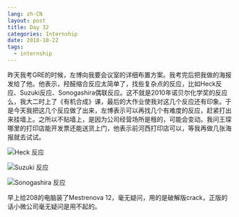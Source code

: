 ```yaml
---
lang: zh-CN
layout: post
title: Day 32
categories: Internship
date: 2018-10-22
tags:
  - internship
---
```


昨天我考GRE的时候，左博向我要会议室的详细布置方案。我考完后把我做的海报发给了他。他表示，羟醛缩合反应太简单了，找些复杂点的反应，比如Heck反应、Suzuki反应、Sonogashira偶联反应。这不就是2010年诺贝尔化学奖的反应么，我大二时上了《有机合成》课，最后的大作业使我对这几个反应还有印象。于是今天我把这几个反应做了出来，左博表示可以再找几个有难度的反应，赶紧打出来挂墙上。之所以不贴墙上，是因为公司经营场所是租的，可能会变动。我问王琛哪里的打印店能开发票还能送货上门，他表示前河西打印店可以，等我再做几张海报就去试试。

![Heck 反应](https://images.weserv.nl/?url=drive.google.com/uc?id=18kz95wzbsaOGWu209O0OsNRfEIk8JZK2)

![Suzuki 反应](https://images.weserv.nl/?url=drive.google.com/uc?id=1NOQLKiI2Je9EUdAb6RMCViRlqd50CbMg)

![Sonogashira 反应](https://images.weserv.nl/?url=drive.google.com/uc?id=1e3daAZndCuY8Gf7KFyWgcK0p_3a6ci_u)

早上给208的电脑装了Mestrenova 12，毫无疑问，用的是破解版crack，正版的话小微公司毫无疑问是用不起的。
